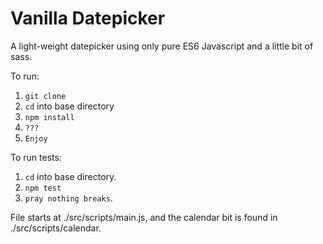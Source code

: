 # Vanilla Datepicker

A light-weight datepicker using only pure ES6 Javascript and a little bit of sass.

To run:
1) `git clone`
2) `cd` into base directory
3) `npm install`
4) `???`
5) `Enjoy`

To run tests:
1) `cd` into base directory.
2) `npm test`
3) `pray nothing breaks`.

File starts at ./src/scripts/main.js, and the calendar bit is found in ./src/scripts/calendar.
